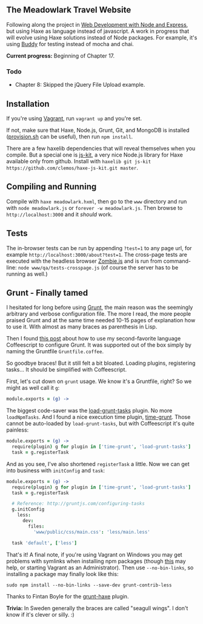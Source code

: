 ## The Meadowlark Travel Website

Following along the project in [Web Development with Node and Express](http://shop.oreilly.com/product/0636920032977.do), but using Haxe as language instead of javascript. A work in progress that will evolve using Haxe solutions instead of Node packages. For example, it's using [Buddy](https://github.com/ciscoheat/buddy) for testing instead of mocha and chai.

**Current progress:** Beginning of Chapter 17.

### Todo 

* Chapter 8: Skipped the jQuery File Upload example.

## Installation

If you're using [Vagrant](http://vagrantup.com), run `vagrant up` and you're set.

If not, make sure that Haxe, Node.js, Grunt, Git, and MongoDB is installed ([provision.sh](https://github.com/ciscoheat/meadowlark/blob/master/provision.sh) can be useful), then run `npm install`.

There are a few haxelib dependencies that will reveal themselves when you compile. But a special one is [js-kit](https://github.com/clemos/haxe-js-kit), a very nice Node.js library for Haxe available only from github. Install with `haxelib git js-kit https://github.com/clemos/haxe-js-kit.git master`.

## Compiling and Running

Compile with `haxe meadowlark.hxml`, then go to the `www` directory and run with `node meadowlark.js` or `forever -w meadowlark.js`. Then browse to `http://localhost:3000` and it *should* work.

## Tests

The in-browser tests can be run by appending `?test=1` to any page url, for example `http://localhost:3000/about?test=1`. The cross-page tests are executed with the headless browser [Zombie.js](http://zombie.labnotes.org/) and is run from command-line: `node www/qa/tests-crosspage.js` (of course the server has to be running as well.)

## Grunt - Finally tamed

I hesitated for long before using [Grunt](http://gruntjs.com/), the main reason was the seemingly arbitrary and verbose configuration file. The more I read, the more people praised Grunt and at the same time needed 10-15 pages of explanation how to use it. With almost as many braces as parenthesis in Lisp.

Then I found [this post](http://tbranyen.com/post/coffeescript-has-the-ideal-syntax-for-configurations) about how to use my second-favorite language Coffeescript to configure Grunt. It was supported out of the box simply by naming the Gruntfile `Gruntfile.coffee`. 

So goodbye braces! But it still felt a bit bloated. Loading plugins, registering tasks... It should be simplified with Coffeescript.

First, let's cut down on `grunt` usage. We know it's a Gruntfile, right? So we might as well call it `g`:

```coffeescript
module.exports = (g) ->
```

The biggest code-saver was the [load-grunt-tasks](https://github.com/sindresorhus/load-grunt-tasks) plugin. No more `loadNpmTasks`. And I found a nice execution time plugin, [time-grunt](https://github.com/sindresorhus/time-grunt). Those cannot be auto-loaded by `load-grunt-tasks`, but with Coffeescript it's quite painless:

```coffeescript
module.exports = (g) ->
  require(plugin) g for plugin in ['time-grunt', 'load-grunt-tasks']
  task = g.registerTask
```

And as you see, I've also shortened `registerTask` a little. Now we can get into business with `initConfig` and `task`:

```coffeescript
module.exports = (g) ->
  require(plugin) g for plugin in ['time-grunt', 'load-grunt-tasks']
  task = g.registerTask

  # Reference: http://gruntjs.com/configuring-tasks
  g.initConfig
    less:
      dev:
        files:
          'www/public/css/main.css': 'less/main.less'

  task 'default', ['less']
```

That's it! A final note, if you're using Vagrant on Windows you may get problems with symlinks when installing npm packages (though [this](http://xiankai.wordpress.com/2013/12/26/symlinks-with-vagrant-virtualbox/) may help, or starting Vagrant as an Administrator). Then use `--no-bin-links`, so installing a package may finally look like this:

`sudo npm install --no-bin-links --save-dev grunt-contrib-less`

Thanks to Fintan Boyle for the [grunt-haxe](https://github.com/Fintan/grunt-haxe) plugin.

**Trivia:** In Sweden generally the braces are called "seagull wings". I don't know if it's clever or silly. :)
